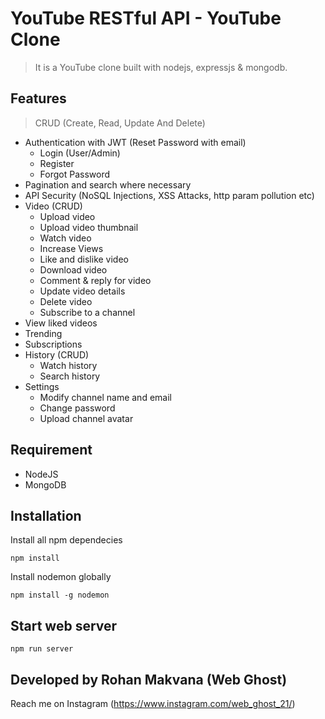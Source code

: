 # YouTube RESTful API - YouTube Clone

> It is a YouTube clone built with nodejs, expressjs & mongodb.

## Features

> CRUD (Create, Read, Update And Delete)

- Authentication with JWT (Reset Password with email)
  - Login (User/Admin)
  - Register
  - Forgot Password
- Pagination and search where necessary
- API Security (NoSQL Injections, XSS Attacks, http param pollution etc)
- Video (CRUD)
  - Upload video
  - Upload video thumbnail
  - Watch video
  - Increase Views
  - Like and dislike video
  - Download video
  - Comment & reply for video
  - Update video details
  - Delete video
  - Subscribe to a channel
- View liked videos
- Trending
- Subscriptions
- History (CRUD)
  - Watch history
  - Search history
- Settings
  - Modify channel name and email
  - Change password
  - Upload channel avatar

## Requirement

- NodeJS
- MongoDB

## Installation

Install all npm dependecies

```console
npm install
```

Install nodemon globally

```console
npm install -g nodemon
```

## Start web server

```console
npm run server
```

## Developed by Rohan Makvana (Web Ghost)

Reach me on Instagram (https://www.instagram.com/web_ghost_21/)
